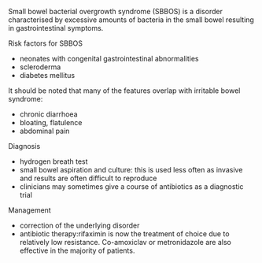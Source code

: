 Small bowel bacterial overgrowth syndrome (SBBOS) is a disorder characterised by excessive amounts of bacteria in the small bowel resulting in gastrointestinal symptoms.  
  
Risk factors for SBBOS  
* neonates with congenital gastrointestinal abnormalities
* scleroderma
* diabetes mellitus

  
It should be noted that many of the features overlap with irritable bowel syndrome:  
* chronic diarrhoea
* bloating, flatulence
* abdominal pain

   
Diagnosis  
* hydrogen breath test
* small bowel aspiration and culture: this is used less often as invasive and results are often difficult to reproduce
* clinicians may sometimes give a course of antibiotics as a diagnostic trial

  
Management  
* correction of the underlying disorder
* antibiotic therapy:rifaximin is now the treatment of choice due to relatively low resistance. Co\-amoxiclav or metronidazole are also effective in the majority of patients.
